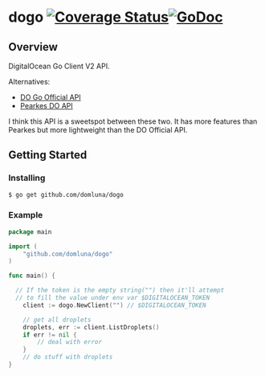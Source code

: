 dogo [![Coverage Status](https://coveralls.io/repos/domluna/dogo/badge.png?branch=master)](https://coveralls.io/r/domluna/dogo?branch=master)[![GoDoc](https://godoc.org/github.com/domluna/dogo?status.png)](https://godoc.org/github.com/domluna/dogo)
====

## Overview

DigitalOcean Go Client V2 API.

Alternatives:
  * [DO Go Official API](https://github.com/digitalocean/godo)
  * [Pearkes DO API](https://github.com/pearkes/digitalocean)

I think this API is a sweetspot between these two. It has more features than Pearkes but more lightweight than the DO Official API.

## Getting Started

### Installing

```sh
$ go get github.com/domluna/dogo
```

### Example

```go
package main

import (
	"github.com/domluna/dogo"
)

func main() {

  // If the token is the empty string("") then it'll attempt
  // to fill the value under env var $DIGITALOCEAN_TOKEN
	client := dogo.NewClient("") // $DIGITALOCEAN_TOKEN

	// get all droplets
	droplets, err := client.ListDroplets()
	if err != nil {
		// deal with error
	}
	// do stuff with droplets
}
```
